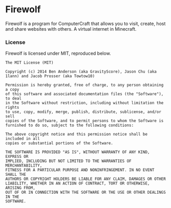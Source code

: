 
# Firewolf

Firewolf is a program for ComputerCraft that allows you to visit, create, host and share websites with others. A virtual internet in Minecraft.

### License

Firewolf is licensed under MIT, reproduced below.

```
The MIT License (MIT)

Copyright (c) 2014 Ben Anderson (aka GravityScore), Jason Chu (aka 1lann) and Jacob Prosser (aka Towtow10)

Permission is hereby granted, free of charge, to any person obtaining a copy
of this software and associated documentation files (the "Software"), to deal
in the Software without restriction, including without limitation the rights
to use, copy, modify, merge, publish, distribute, sublicense, and/or sell
copies of the Software, and to permit persons to whom the Software is
furnished to do so, subject to the following conditions:

The above copyright notice and this permission notice shall be included in all
copies or substantial portions of the Software.

THE SOFTWARE IS PROVIDED "AS IS", WITHOUT WARRANTY OF ANY KIND, EXPRESS OR
IMPLIED, INCLUDING BUT NOT LIMITED TO THE WARRANTIES OF MERCHANTABILITY,
FITNESS FOR A PARTICULAR PURPOSE AND NONINFRINGEMENT. IN NO EVENT SHALL THE
AUTHORS OR COPYRIGHT HOLDERS BE LIABLE FOR ANY CLAIM, DAMAGES OR OTHER
LIABILITY, WHETHER IN AN ACTION OF CONTRACT, TORT OR OTHERWISE, ARISING FROM,
OUT OF OR IN CONNECTION WITH THE SOFTWARE OR THE USE OR OTHER DEALINGS IN THE
SOFTWARE.
```

